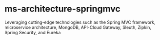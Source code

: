 # ms-architecture-springmvc
Leveraging cutting-edge technologies such as the Spring MVC framework, microservice architecture, MongoDB, API-Cloud Gateway, Sleuth, Zipkin, Spring Security, and Eureka
